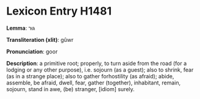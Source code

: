 # Lexicon Entry H1481

**Lemma**: גּוּר

**Transliteration (xlit)**: gûwr

**Pronunciation**: goor

**Description**:
a primitive root; properly, to turn aside from the road (for a lodging or any other purpose), i.e. sojourn (as a guest); also to shrink, fear (as in a strange place); also to gather forhostility (as afraid); abide, assemble, be afraid, dwell, fear, gather (together), inhabitant, remain, sojourn, stand in awe, (be) stranger, [idiom] surely.
